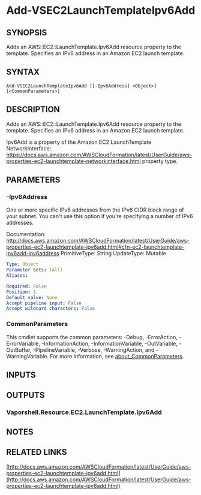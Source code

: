 # Add-VSEC2LaunchTemplateIpv6Add

## SYNOPSIS
Adds an AWS::EC2::LaunchTemplate.Ipv6Add resource property to the template.
Specifies an IPv6 address in an Amazon EC2 launch template.

## SYNTAX

```
Add-VSEC2LaunchTemplateIpv6Add [[-Ipv6Address] <Object>] [<CommonParameters>]
```

## DESCRIPTION
Adds an AWS::EC2::LaunchTemplate.Ipv6Add resource property to the template.
Specifies an IPv6 address in an Amazon EC2 launch template.

Ipv6Add is a property of the Amazon EC2 LaunchTemplate NetworkInterface: https://docs.aws.amazon.com/AWSCloudFormation/latest/UserGuide/aws-properties-ec2-launchtemplate-networkinterface.html property type.

## PARAMETERS

### -Ipv6Address
One or more specific IPv6 addresses from the IPv6 CIDR block range of your subnet.
You can't use this option if you're specifying a number of IPv6 addresses.

Documentation: http://docs.aws.amazon.com/AWSCloudFormation/latest/UserGuide/aws-properties-ec2-launchtemplate-ipv6add.html#cfn-ec2-launchtemplate-ipv6add-ipv6address
PrimitiveType: String
UpdateType: Mutable

```yaml
Type: Object
Parameter Sets: (All)
Aliases:

Required: False
Position: 1
Default value: None
Accept pipeline input: False
Accept wildcard characters: False
```

### CommonParameters
This cmdlet supports the common parameters: -Debug, -ErrorAction, -ErrorVariable, -InformationAction, -InformationVariable, -OutVariable, -OutBuffer, -PipelineVariable, -Verbose, -WarningAction, and -WarningVariable. For more information, see [about_CommonParameters](http://go.microsoft.com/fwlink/?LinkID=113216).

## INPUTS

## OUTPUTS

### Vaporshell.Resource.EC2.LaunchTemplate.Ipv6Add
## NOTES

## RELATED LINKS

[http://docs.aws.amazon.com/AWSCloudFormation/latest/UserGuide/aws-properties-ec2-launchtemplate-ipv6add.html](http://docs.aws.amazon.com/AWSCloudFormation/latest/UserGuide/aws-properties-ec2-launchtemplate-ipv6add.html)

